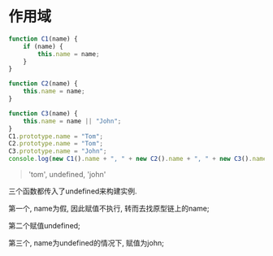 <!--
Created: Mon Aug 26 2019 15:14:23 GMT+0800 (China Standard Time)
Modified: Mon Aug 26 2019 15:14:23 GMT+0800 (China Standard Time)
-->
# 作用域

``` js
function C1(name) {
    if (name) {
        this.name = name;
    }
}

function C2(name) {
    this.name = name;
}
```

``` js
function C3(name) {
    this.name = name || "John";
}
C1.prototype.name = "Tom";
C2.prototype.name = "Tom";
C3.prototype.name = "John";
console.log(new C1().name + ", " + new C2().name + ", " + new C3().name);
```

> 'tom', undefined, 'john' 

三个函数都传入了undefined来构建实例. 

第一个, name为假, 因此赋值不执行, 转而去找原型链上的name; 

第二个赋值undefined; 

第三个, name为undefined的情况下, 赋值为john; 

